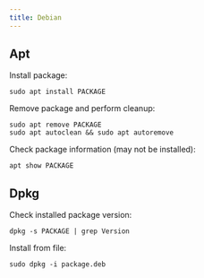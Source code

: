 ```yaml
---
title: Debian
---
```


## Apt

Install package:

```shell
sudo apt install PACKAGE
```

Remove package and perform cleanup:

```shell
sudo apt remove PACKAGE
sudo apt autoclean && sudo apt autoremove
```

Check package information (may not be installed):

```shell
apt show PACKAGE
```

## Dpkg

Check installed package version:

```shell
dpkg -s PACKAGE | grep Version
```

Install from file:

```shell
sudo dpkg -i package.deb
```
